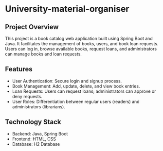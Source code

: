 # University-material-organiser
  ## Project Overview
  This project is a book catalog web application built using Spring Boot and Java. It facilitates the management of books, users, and book loan requests. Users can log in, browse available books, request loans, and administrators can manage books and loan requests.
  ## Features
  - User Authentication: Secure login and signup process.
  - Book Management: Add, update, delete, and view book entries.
  - Loan Requests: Users can request loans; administrators can approve or deny requests.
  - User Roles: Differentiation between regular users (readers) and administrators (librarians).
  ## Technology Stack
  - Backend: Java, Spring Boot
  - Frontend: HTML, CSS
  - Database: H2 Database
